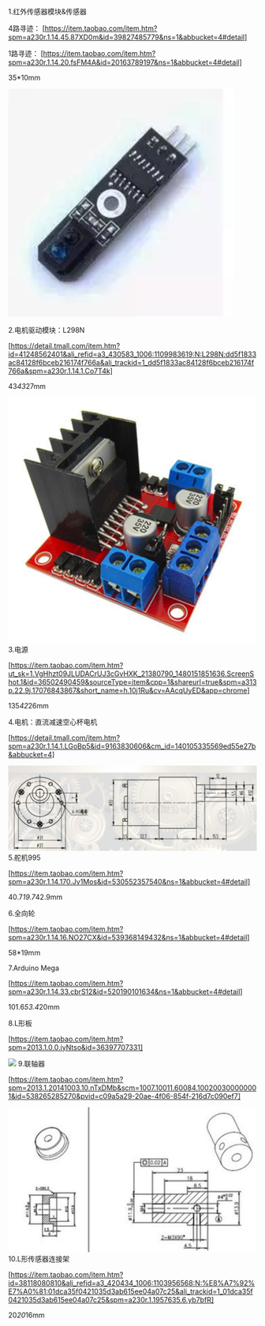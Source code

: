 1.红外传感器模块&传感器

4路寻迹：
[https://item.taobao.com/item.htm?spm=a230r.1.14.45.87XD0m&id=39827485779&ns=1&abbucket=4#detail]

1路寻迹：
[https://item.taobao.com/item.htm?spm=a230r.1.14.20.fsFM4A&id=20163789197&ns=1&abbucket=4#detail]

35*10mm

![](一路循迹.jpg)

2.电机驱动模块：L298N

[https://detail.tmall.com/item.htm?id=41248562401&ali_refid=a3_430583_1006:1109983619:N:L298N:dd5f1833ac84128f6bceb216174f766a&ali_trackid=1_dd5f1833ac84128f6bceb216174f766a&spm=a230r.1.14.1.Co7T4k]

43*43*27mm

![](l298n.jpg)
3.电源

[https://item.taobao.com/item.htm?ut_sk=1.VgHhzt09JLUDACrUJ3cGvHXK_21380790_1480151851636.ScreenShot.1&id=36502490459&sourceType=item&cpp=1&shareurl=true&spm=a313p.22.9j.17076843867&short_name=h.10j1Ru&cv=AAcqUyED&app=chrome]

135*42*26mm

4.电机：直流减速空心杯电机

[https://detail.tmall.com/item.htm?spm=a230r.1.14.1.LGoBp5&id=9163830606&cm_id=140105335569ed55e27b&abbucket=4]

![](空心杯电机.jpg)
5.舵机995

[https://item.taobao.com/item.htm?spm=a230r.1.14.170.Jv1Mos&id=530552357540&ns=1&abbucket=4#detail]

40.7*19.7*42.9mm

6.全向轮

[https://item.taobao.com/item.htm?spm=a230r.1.14.16.NO27CX&id=539368149432&ns=1&abbucket=4#detail]

58*19mm

7.Arduino Mega

[https://item.taobao.com/item.htm?spm=a230r.1.14.33.cbrS12&id=520190101634&ns=1&abbucket=4#detail]

101.6*53.4*20mm

8.L形板

[https://item.taobao.com/item.htm?spm=2013.1.0.0.jyNtso&id=36397707331]

![](Lban形板.jpg)
9.联轴器

[https://item.taobao.com/item.htm?spm=2013.1.20141003.10.nTxDMb&scm=1007.10011.60084.100200300000001&id=538265285270&pvid=c09a5a29-20ae-4f06-854f-216d7c090ef7]

![](联轴器.jpg)
10.L形传感器连接架

[https://item.taobao.com/item.htm?id=38118080810&ali_refid=a3_420434_1006:1103956568:N:%E8%A7%92%E7%A0%81:01dca35f0421035d3ab615ee04a07c25&ali_trackid=1_01dca35f0421035d3ab615ee04a07c25&spm=a230r.1.1957635.6.yb7bfR]

20*20*16mm
